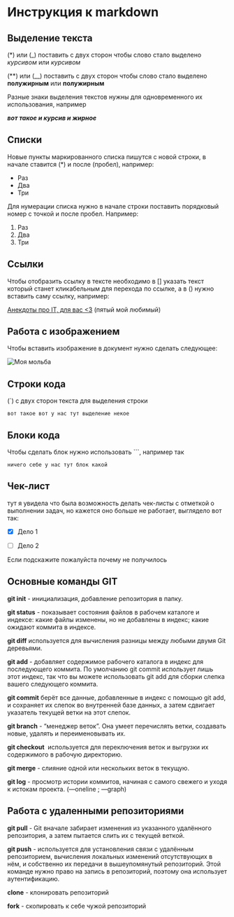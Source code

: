 # Инструкция к markdown

## Выделение текста

(*) или (_) поставить с двух сторон чтобы слово стало выделено *курсивом* или _курсивом_

(**) или (__) поставить с двух сторон чтобы слово стало выделено **полужирным** или __полужирным__

Разные знаки выделения текстов нужны для одновременного их использования, например

__*вот такое и курсив и жирное*__

## Списки

Новые пункты маркированного списка пишутся с новой строки, в начале ставится (*) и после (пробел), например:

* Раз
* Два
* Три

Для нумерации списка нужно в начале строки поставить порядковый номер с точкой и после пробел. Например:

1. Раз
2. Два
3. Три

## Ссылки

Чтобы отобразить ссылку в тексте необходимо в [] указать текст который станет кликабельным для перехода по ссылке, а в () нужно вставить саму ссылку, например: 

[Анекдоты про IT, для вас <3](https://mf.grsu.by/UchProc/lib/anec) (пятый мой любимый)

## Работа с изображением

Чтобы вставить изображение в документ нужно сделать следующее:

![Моя мольба](pliz.jpeg)

## Строки кода

(`) с двух сторон текста для выделения строки 

`вот такое вот у нас тут выделение некое`

## Блоки кода

Чтобы сделать блок нужно использовать ```, например так

```
ничего себе у нас тут блок какой
```

## Чек-лист

тут я увидела что была возможность делать чек-листы с отметкой о выполнении задач, но кажется оно больше не работает, выглядело вот так:

- [x] Дело 1

- [ ] Дело 2

Если подскажите пожалуйста почему не получилось

## Основные команды GIT

__git init__ - инициализация, добавление репозитория в папку.

__git status__ - показывает состояния файлов в рабочем каталоге и индексе: какие файлы изменены, но не добавлены в индекс; какие ожидают коммита в индексе.

__git diff__ используется для вычисления разницы между любыми двумя Git деревьями. 

__git add__ - добавляет содержимое рабочего каталога в индекс для последующего коммита. По умолчанию git commit использует лишь этот индекс, так что вы можете использовать git add для сборки слепка вашего следующего коммита.

__git commit__ берёт все данные, добавленные в индекс с помощью git add, и сохраняет их слепок во внутренней базе данных, а затем сдвигает указатель текущей ветки на этот слепок.

__git branch__ - “менеджер веток”. Она умеет перечислять ветки, создавать новые, удалять и переименовывать их.

__git checkout__  используется для переключения веток и выгрузки их содержимого в рабочую директорию.

__git merge__ - слияние одной или нескольких веток в текущую.

__git log__ - просмотр истории коммитов, начиная с самого свежего и уходя к истокам проекта. (—oneline ; —graph)

## Работа с удаленными репозиториями

__git pull__ - Git вначале забирает изменения из указанного удалённого репозитория, а затем пытается слить их с текущей веткой.

__git push__ - используется для установления связи с удалённым репозиторием, вычисления локальных изменений отсутствующих в нём, и собственно их передачи в вышеупомянутый репозиторий. Этой команде нужно право на запись в репозиторий, поэтому она использует аутентификацию.

__clone__ - клонировать репозиторий

__fork__ - скопировать к себе чужой репозиторий

